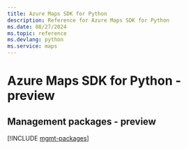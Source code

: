 ```yaml
---
title: Azure Maps SDK for Python
description: Reference for Azure Maps SDK for Python
ms.date: 08/27/2024
ms.topic: reference
ms.devlang: python
ms.service: maps
---
```

# Azure Maps SDK for Python - preview

## Management packages - preview
[!INCLUDE [mgmt-packages](maps-mgmt-index.md)]